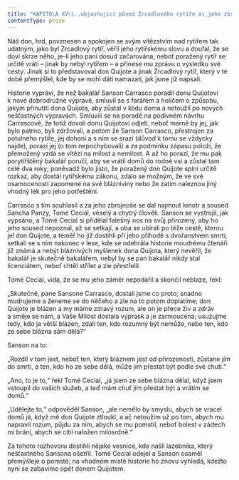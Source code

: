 ```yaml
---
title: "KAPITOLA XV\\.,objasňující původ Zrcadlového rytíře a\_jeho zbrojnoše\\."
contentType: prose
---
```


Náš don, hrd, povznesen a spokojen se svým vítězstvím nad rytířem tak udatným, jako byl Zrcadlový rytíř, věřil jeho rytířskému slovu a doufal, že se doví skrze něho, je-li jeho paní dosud začarována; neboť poražený rytíř se určitě vrátí – jinak by nebyl rytířem – a přinese mu zprávu o výsledku své cesty. Jinak si to představoval don Quijote a jinak Zrcadlový rytíř, který v té době přemýšlel, kde by se mohl dáti namazati, jak jsme již napsali.

Historie vypráví, že než bakalář Sanson Carrasco poradil donu Quijotovi k nové dobrodružné výpravě, smluvil se s farářem a holičem o způsobu, jakým přinutiti dona Quijota, aby zůstal v klidu doma a netoužil po nových nešťastných výpravách. Smluvili se na poradě na podivném návrhu Carrascově, že totiž dovolí donu Quijotovi odjeti, neboť marně by jej, jak bylo patrno, byli zdržovali, a potom že Sanson Carrasco, přestrojen za potulného rytíře, jej dohoní a s ním se srazí (důvod k tomu se vždycky najde), porazí jej (o tom nepochybovali) a za podmínku zápasu položí, že přemožený vzdá se vítězi na milost a nemilost. A až ho porazí, že mu pak porytířštěný bakalář poručí, aby se vrátil domů do rodné vsi a zůstal tam celé dva roky; poněvadž bylo jisto, že poražený don Quijote splní určitě rozkaz, aby dostál rytířskému zákonu, zdálo se možným, že ve své osamocenosti zapomene na své blázniviny nebo že zatím naleznou jiný vhodný lék pro jeho potřeštění.

Carrasco s tím souhlasil a za jeho zbrojnoše se dal najmout kmotr a soused Sancha Panzy, Tomé Cecial, veselý a chytrý člověk. Sanson se vystrojil, jak vypsáno, a Tomé Cecial si přidělal falešný nos na svůj přirozený, aby ho jeho soused nepoznal, až se setkají, a oba se ubírali po téže cestě, kterou jel don Quijote, a téměř ho již dostihli při jeho příhodě s dvořanstvem smrti; setkali se s ním nakonec v lese, kde se odehrála historie moudrému čtenáři již známá a nebýt bláznivých myšlenek dona Quijota, který nevěřil, že bakalář je skutečně bakalářem, nebyl by se pan bakalář nikdy stal licenciátem, neboť chtěl střílet a zle přestřelil.

Tomé Cecial, vida, že se mu jeho záměr nepodařil a skončil neblaze, řekl:

„Skutečně, pane Sansone Carrasco, dostali jsme co proto; snadno mudrujeme a ženeme se do něčeho a zle na to potom doplatíme; don Quijote je blázen a my máme zdravý rozum, ale on je přece živ a zdráv a směje se nám, a Vaše Milost dostala výprask a je zarmoucena; usuzujme tedy, kdo je větší blázen, zdali ten, kdo rozumný být nemůže, nebo ten, kdo ze sebe blázna sám dělá?“

Sanson na to:

„Rozdíl v tom jest, neboť ten, který bláznem jest od přirozenosti, zůstane jím do smrti, a ten, kdo ho ze sebe dělá, může jím přestat být podle své chuti.“

„Ano, to je to,“ řekl Tomé Cecial, „já jsem ze sebe blázna dělal, když jsem vstoupil do vašich služeb, a teď mám chuť jím přestat být a vrátím se domů.“

„Udělejte to,“ odpověděl Sanson, „ale nemělo by smyslu, abych se vracel domů já, když mě don Quijote ztloukl, a ač netoužím už po tom, abych mu napravil rozum, půjdu za ním, abych se mu pomstil, neboť bolest v zádech mi brání, abych se cítil naložen milosrdně.“

Za tohoto rozhovoru dostihli nějaké vesnice, kde našli lazebníka, který nešťastného Sansona ošetřil. Tomé Cecial odejel a Sanson osaměl přemýšleje o pomstě; na vhodném místě historie ho znovu vyhledá, kdežto nyní se zabavíme opět donem Quijotem.
